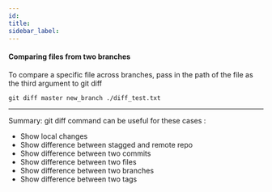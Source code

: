 ```yaml
---
id:
title:
sidebar_label:
---
```



#### Comparing files from two branches
To compare a specific file across branches, pass in the path of the file as the third argument to git diff

`git diff master new_branch ./diff_test.txt`

----
Summary: git diff command can be useful for these cases :
- Show local changes
- Show difference between stagged and remote repo
- Show difference between two commits
- Show difference between two files
- Show difference between two branches
- Show difference between two tags
